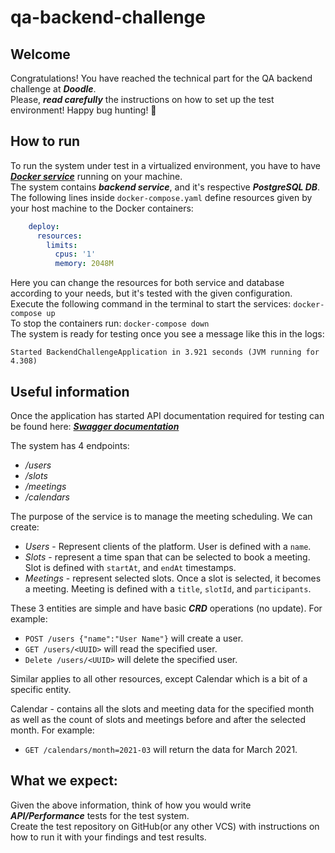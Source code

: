 # qa-backend-challenge

## Welcome
Congratulations! You have reached the technical part for the QA backend challenge at ***Doodle***.</br>
Please, ***read carefully*** the instructions on how to set up the test environment! Happy bug hunting! 🐞

## How to run
To run the system under test in a virtualized environment, you have to have ***[Docker service](https://www.docker.com/products/docker-desktop/)*** running on your machine.</br>
The system contains ***backend service***, and it's respective ***PostgreSQL DB***.</br>
The following lines inside `docker-compose.yaml` define resources given by your host machine to the Docker containers:
```yaml
    deploy:
      resources:
        limits:
          cpus: '1'
          memory: 2048M
```
Here you can change the resources for both service and database according to your needs, but it's tested with the given configuration.
</br>
Execute the following command in the terminal to start the services:
`
docker-compose up
`
</br>
To stop the containers run:
`
docker-compose down
`
</br>
The system is ready for testing once you see a message like this in the logs:
```shell
Started BackendChallengeApplication in 3.921 seconds (JVM running for 4.308)
```

## Useful information
Once the application has started API documentation required for testing can be found here: ***[Swagger documentation](http://localhost:8080/swagger-ui.html)***

The system has 4 endpoints:
- */users*
- */slots*
- */meetings*
- */calendars*

The purpose of the service is to manage the meeting scheduling. We can create: 
- *Users* - Represent clients of the platform. User is defined with a `name`. 
- *Slots* - represent a time span that can be selected to book a meeting. Slot is defined with `startAt`, and `endAt` timestamps.
- *Meetings* - represent selected slots. Once a slot is selected, it becomes a meeting. Meeting is defined with a  `title`, `slotId`, and `participants`. 

These 3 entities are simple and have basic ***CRD*** operations (no update). For example:
- `POST /users {"name":"User Name"}` will create a user.
- `GET /users/<UUID>` will read the specified user.
- `Delete /users/<UUID>` will delete the specified user.

Similar applies to all other resources, except Calendar which is a bit of a specific entity.

Calendar - contains all the slots and meeting data for the specified month as well as the
count of slots and meetings before and after the selected month. For example:
- `GET /calendars/month=2021-03` will return the data for March 2021.

## What we expect:
Given the above information, think of how you would write ***API/Performance*** tests for the test system.</br>
Create the test repository on GitHub(or any other VCS) with instructions on how to run it with your findings and test results.